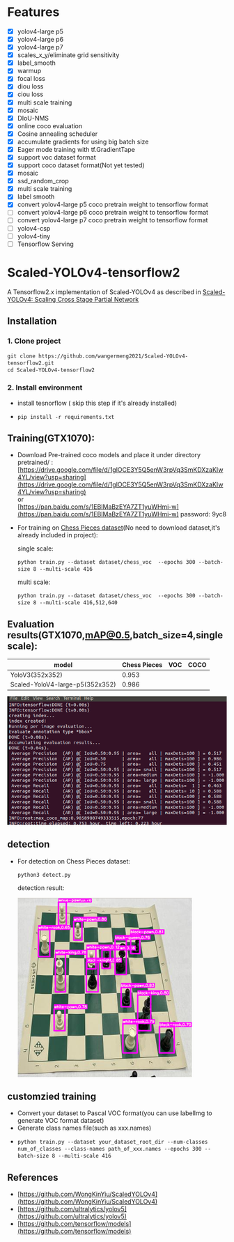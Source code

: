 # Features
- [x] yolov4-large p5
- [x] yolov4-large p6
- [x] yolov4-large p7
- [x] scales_x_y/eliminate grid sensitivity
- [x] label_smooth
- [x] warmup
- [x] focal loss
- [x] diou loss
- [x] ciou loss
- [x] multi scale training
- [x] mosaic
- [x] DIoU-NMS
- [x] online coco evaluation
- [x] Cosine annealing scheduler
- [x] accumulate gradients for using big batch size
- [x] Eager mode training with tf.GradientTape
- [x] support voc dataset format
- [x] support coco dataset format(Not yet tested)
- [x] mosaic
- [x] ssd_random_crop
- [x] multi scale training
- [x] label smooth
- [x] convert yolov4-large p5 coco pretrain weight to tensorflow format
- [ ] convert yolov4-large p6 coco pretrain weight to tensorflow format
- [ ] convert yolov4-large p7 coco pretrain weight to tensorflow format
- [ ] yolov4-csp
- [ ] yolov4-tiny
- [ ] Tensorflow Serving

# Scaled-YOLOv4-tensorflow2
A Tensorflow2.x implementation of Scaled-YOLOv4 as described in [Scaled-YOLOv4: Scaling Cross Stage Partial Network](https://arxiv.org/abs/2011.08036)

## Installation
###  1. Clone project
  ``` 
  git clone https://github.com/wangermeng2021/Scaled-YOLOv4-tensorflow2.git
  cd Scaled-YOLOv4-tensorflow2
  ```

###   2. Install environment
* install tesnorflow ( skip this step if it's already installed)
*     pip install -r requirements.txt

## Training(GTX1070):
* Download Pre-trained coco models and place it under directory pretrained/ :<br>
   [https://drive.google.com/file/d/1glOCE3Y5Q5enW3rpVq3SmKDXzaKIw4YL/view?usp=sharing](https://drive.google.com/file/d/1glOCE3Y5Q5enW3rpVq3SmKDXzaKIw4YL/view?usp=sharing) <br>
   or<br>
   [https://pan.baidu.com/s/1EBIMaBzEYA7ZT1yuWHmi-w](https://pan.baidu.com/s/1EBIMaBzEYA7ZT1yuWHmi-w) password: 9yc8 
* For training on [Chess Pieces dataset](https://public.roboflow.com/object-detection/chess-full)(No need to download dataset,it's already included in project):
  
  single scale:
  ```
  python train.py --dataset dataset/chess_voc  --epochs 300 --batch-size 8 --multi-scale 416
  ```
  multi scale:
  ```
  python train.py --dataset dataset/chess_voc  --epochs 300 --batch-size 8 --multi-scale 416,512,640
  ```
## Evaluation results(GTX1070,mAP@0.5,batch_size=4,single scale):

| model                           | Chess Pieces | VOC | COCO |
|---------------------------------|--------------|-----|------|
| YoloV3(352x352)                 |     0.953    |     |      |
| Scaled-YoloV4-large-p5(352x352) |     0.986    |     |      |

 ![](images/chess_evaluation.png "")

## detection
* For detection on Chess Pieces dataset:
  ```
  python3 detect.py
  ```
  detection result:

  ![](images/chess_detection.png "")

## customzied training
* Convert your dataset to Pascal VOC format(you can use labelImg to generate VOC format dataset)
* Generate class names file(such as xxx.names)
* 
  ```
  python train.py --dataset your_dataset_root_dir --num-classes num_of_classes --class-names path_of_xxx.names --epochs 300 --batch-size 8 --multi-scale 416
  ```
## References
* [https://github.com/WongKinYiu/ScaledYOLOv4](https://github.com/WongKinYiu/ScaledYOLOv4)
* [https://github.com/ultralytics/yolov5](https://github.com/ultralytics/yolov5)
* [https://github.com/tensorflow/models](https://github.com/tensorflow/models)


